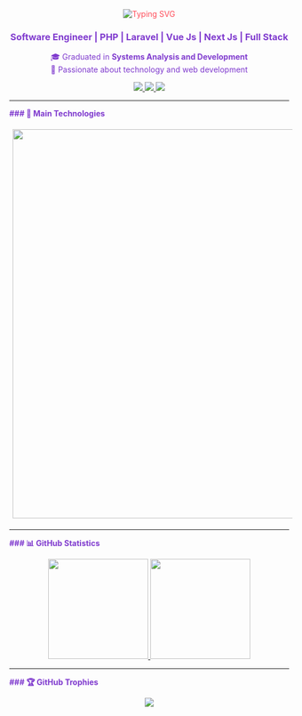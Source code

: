 <!-- Banner / Header -->
<div align="center" style="color:#FF4D5A">
  <img src="https://readme-typing-svg.demolab.com?font=Fira+Code&pause=1000&color=FF4D5A&center=true&vCenter=true&width=435&lines=Gabriel+Boeira;Building+the+future;Turning+ideas+into+digital+reality" alt="Typing SVG" />
</div>

<h3 align="center" style="color:#7F3ACE">Software Engineer | PHP | Laravel | Vue Js | Next Js | Full Stack</h3>

<p align="center" style="color:#7F3ACE">
🎓 Graduated in <strong style="color:#7F3ACE">Systems Analysis and Development</strong><br>
🚀 Passionate about technology and web development
</p>

<p align="center" style="color:#7F3ACE">
  <a href="https://www.linkedin.com/in/gabrielmboeira/">
    <img src="https://img.shields.io/badge/LinkedIn-0A66C2?style=for-the-badge&logo=linkedin&logoColor=white"/>
  </a>
  <a href="mailto:gabrielmboeira@gmail.com">
    <img src="https://img.shields.io/badge/Gmail-EA4335?style=for-the-badge&logo=gmail&logoColor=white"/>
  </a>
  <a href="https://gabrielboeira.com">
    <img src="https://img.shields.io/badge/Portfolio-000000?style=for-the-badge&logo=react&logoColor=white"/>
  </a>
</p>

---

<span style="color:#7F3ACE"><strong>### 🧠 Main Technologies</strong></span>

<p align="left" style="color:#7F3ACE">
  <img src="https://skillicons.dev/icons?i=laravel,php,vue,react,next,ts,js,html,css,tailwind,nodejs,postgres,mysql,git,docker" width="1200" height="700" style="margin: 6px;" />
</p>

---

<span style="color:#7F3ACE"><strong>### 📊 GitHub Statistics</strong></span>

<div align="center" style="color:#7F3ACE">
  <a href="https://github.com/GabrielMBoeira">
    <img height="180em" src="https://github-readme-stats.vercel.app/api?username=GabrielMBoeira&show_icons=true&theme=dracula&count_private=true&include_all_commits=true&custom_title=Gabriel%27s%20GitHub%20Stats" />
    <img height="180em" src="https://github-readme-stats.vercel.app/api/top-langs/?username=GabrielMBoeira&layout=compact&theme=dracula&hide=html,css&langs_count=8" />
  </a>
</div>

---

<span style="color:#7F3ACE"><strong>### 🏆 GitHub Trophies</strong></span>

<div align="center" style="color:#7F3ACE">
  <img src="https://github-profile-trophy.vercel.app/?username=GabrielMBoeira&theme=discord&no-frame=true&row=1&column=7" />
</div>
